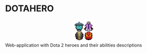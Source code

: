 # DOTAHERO
<img src="src/assets/dotahero_transparent.png" alt="DOTAHERO Logo" style="height: 75px; width:75px; display:block;margin:auto;"/>
Web-application with Dota 2 heroes and their abilities descriptions
